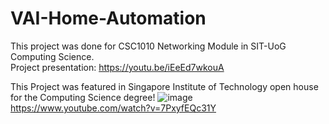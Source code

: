 # VAI-Home-Automation
This project was done for CSC1010 Networking Module in SIT-UoG Computing Science. <br>
Project presentation: https://youtu.be/iEeEd7wkouA

This Project was featured in Singapore Institute of Technology open house for the Computing Science degree!
![image](https://user-images.githubusercontent.com/46685749/190679564-a678989c-391b-4b78-a0a6-bb76cfd5ce09.png)
https://www.youtube.com/watch?v=7PxyfEQc31Y
